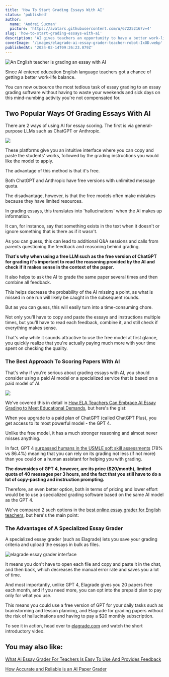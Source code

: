```yaml
---
title: 'How To Start Grading Essays With AI'
status: 'published'
author:
  name: 'Andrei Sucman'
  picture: 'https://avatars.githubusercontent.com/u/67225216?v=4'
slug: 'how-to-start-grading-essays-with-ai'
description: 'AI gives teachers an opportunity to have a better work-life balance. You can now outsource the most tedious task to an essay grading software without sacrificing the quality and wasting your time. And the best of all is that you can do it absolutely free. Check it out now.'
coverImage: '/images/elagrade-ai-essay-grader-teacher-robot-IxOD.webp'
publishedAt: '2024-02-14T09:26:23.079Z'
---
```


![An English teacher is grading an essay with AI](/images/elagrade-ai-essay-grader-teacher-robot-czMz.webp)

Since AI entered education English language teachers got a chance of getting a better work-life balance.

You can now outsource the most tedious task of essay grading to an essay grading software without having to waste your weekends and sick days on this mind-numbing activity you're not compensated for.

## Two Popular Ways Of Grading Essays With AI

There are 2 ways of using AI for essay scoring. The first is via general-purpose LLMs such as ChatGPT or Anthropic.

![](/images/openai-antrophic-M2OD.webp)

These platforms give you an intuitive interface where you can copy and paste the students' works, followed by the grading instructions you would like the model to apply.

The advantage of this method is that it's free.

Both ChatGPT and Anthropic have free versions with unlimited message quota.

The disadvantage, however, is that the free models often make mistakes because they have limited resources.

In grading essays, this translates into 'hallucinations' when the AI makes up information.

It can, for instance, say that something exists in the text when it doesn't or ignore something that is there as if it wasn't.

As you can guess, this can lead to additional Q&A sessions and calls from parents questioning the feedback and reasoning behind grading.

**That's why when using a free LLM such as the free version of ChatGPT for grading it's important to read the reasoning provided by the AI and check if it makes sense in the context of the paper.**

It also helps to ask the AI to grade the same paper several times and then combine all feedback.

This helps decrease the probability of the AI missing a point, as what is missed in one run will likely be caught in the subsequent rounds.

But as you can guess, this will easily turn into a time-consuming chore.

Not only you'll have to copy and paste the essays and instructions multiple times, but you'll have to read each feedback, combine it, and still check if everything makes sense.

That's why while it sounds attractive to use the free model at first glance, you quickly realize that you're actually paying much more with your time spent on checking the quality.

### The Best Approach To Scoring Papers With AI

That's why if you're serious about grading essays with AI, you should consider using a paid AI model or a specialized service that is based on a paid model of AI.

![](/images/0-chatgpt-and-elagrade-logos-E2Mz.webp)

We've covered this in detail in [How ELA Teachers Can Embrace AI Essay Grading to Meet Educational Demands](https://elagrade.com/blog/how-ela-teachers-can-embrace-ai-essay-grading), but here's the gist:

When you upgrade to a paid plan of ChatGPT (called ChatGPT Plus), you get access to its most powerful model - the GPT 4.

Unlike the free model, it has a much stronger reasoning and almost never misses anything.

In fact, GPT 4 [surpassed humans in the USMLE soft skill assessments](https://www.nature.com/articles/s41598-023-43436-9) (78% vs 86.4%) meaning that you can rely on its grading not less (if not more) than you could on a human assistant for helping you with grading.

**The downsides of GPT 4, however, are its price ($20/month), limited quota of 40 messages per 3 hours, and the fact that you still have to do a lot of copy-pasting and instruction prompting.**

Therefore, an even better option, both in terms of pricing and lower effort would be to use a specialized grading software based on the same AI model as the GPT 4.

We've compared 2 such options in the [best online essay grader for English teachers](https://elagrade.com/blog/the-best-online-essay-grader-for-english-teachers), but here's the main point:

### The Advantages of A Specialized Essay Grader

A specialized essay grader (such as Elagrade) lets you save your grading criteria and upload the essays in bulk as files.

![elagrade essay grader interface](/images/6-elagrade-add-students-interface-UxND.webp)

It means you don't have to open each file and copy and paste it in the chat, and then back, which decreases the manual error rate and saves you a lot of time.

And most importantly, unlike GPT 4, Elagrade gives you 20 papers free each month, and if you need more, you can opt into the prepaid plan to pay only for what you use.

This means you could use a free version of GPT for your daily tasks such as brainstorming and lesson planning, and Elagrade for grading papers without the risk of hallucinations and having to pay a $20 monthly subscription.

To see it in action, head over to [elagrade.com](https://elagrade.com) and watch the short introductory video.

## You may also like:

[What Ai Essay Grader For Teachers Is Easy To Use And Provides Feedback](https://elagrade.com/blog/what-ai-essay-grader-for-teachers-is-easy-to-use-and-provides-feedback)

[How Accurate and Reliable is an AI Paper Grader](https://elagrade.com/blog/how-accurate-and-reliable-is-an-ai-paper-grader)